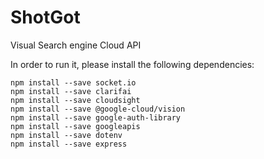 # ShotGot
Visual Search engine Cloud API

In order to run it, please install the following dependencies:

```
npm install --save socket.io
npm install --save clarifai
npm install --save cloudsight
npm install --save @google-cloud/vision
npm install --save google-auth-library
npm install --save googleapis
npm install --save dotenv
npm install --save express
```
